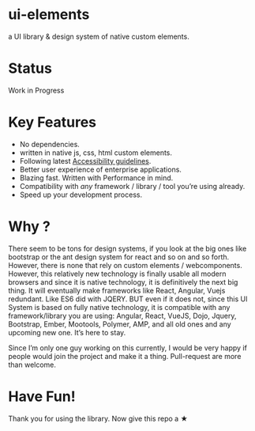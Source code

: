 # ui-elements
a UI library &amp; design system of native custom elements.

# Status
Work in Progress

# Key Features

- No dependencies.
- written in native js, css, html custom elements.
- Following latest [Accessibility guidelines](https://learn-accessibility.org/).
- Better user experience of enterprise applications.
- Blazing fast. Written with Performance in mind.
- Compatibility with *any* framework / library / tool you’re using already.
- Speed up your development process.

# Why ?

There seem to be tons for design systems, if you look at the big ones like bootstrap or the ant design system for react and so on and so forth. However, there is none that rely on custom elements / webcomponents. However, this relatively new technology is finally usable all modern browsers and since it is native technology, it is definitively the next big thing. It will eventually make frameworks like React, Angular, Vuejs redundant. Like ES6 did with JQERY. BUT even if it does not, since this UI System is based on fully native technology, it is compatible with any framework/library you are using: Angular, React, VueJS, Dojo, Jquery, Bootstrap, Ember, Mootools, Polymer, AMP, and all old ones and any upcoming new one. It’s here to stay.

Since I’m only one guy working on this currently, I would be very happy if people would join the project and make it a thing. Pull-request are more than welcome.

# Have Fun!
Thank you for using the library. Now give this repo a ★
